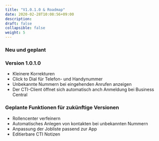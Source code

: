 ```yaml
---
title: "V1.0.1.0 & Roadmap"
date: 2020-02-28T10:08:56+09:00
description: 
draft: false
collapsible: false
weight: 5
---
```

### Neu und geplant

### Version 1.0.1.0
- Kleinere Korrekturen
- Click to Dial für Telefon- und Handynummer
- Unbekannte Nummern bei eingehenden Anrufen anzeigen
- Der CTI-Client öffnet sich automatisch anch Anmeldung bei Business Central

### Geplante Funktionen für zukünftige Versionen
- Rollencenter verfeinern
- Automatisches Anlegen von kontakten bei unbekannten Nummern
- Anpassung der Jobliste passend zur App
- Editierbare CTI Notizen

